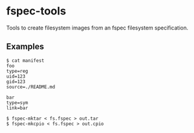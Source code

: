 # fspec-tools

Tools to create filesystem images from an fspec filesystem specification.

## Examples
```
$ cat manifest
foo
type=reg
uid=123
gid=123
source=./README.md

bar
type=sym
link=bar

$ fspec-mktar < fs.fspec > out.tar
$ fspec-mkcpio < fs.fspec > out.cpio
```
